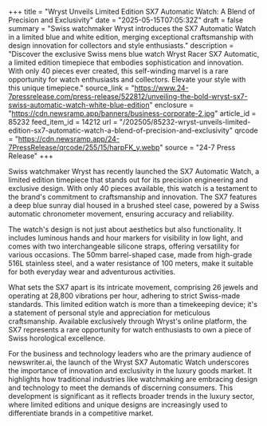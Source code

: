 +++
title = "Wryst Unveils Limited Edition SX7 Automatic Watch: A Blend of Precision and Exclusivity"
date = "2025-05-15T07:05:32Z"
draft = false
summary = "Swiss watchmaker Wryst introduces the SX7 Automatic Watch in a limited blue and white edition, merging exceptional craftsmanship with design innovation for collectors and style enthusiasts."
description = "Discover the exclusive Swiss mens blue watch Wryst Racer SX7 Automatic, a limited edition timepiece that embodies sophistication and innovation. With only 40 pieces ever created, this self-winding marvel is a rare opportunity for watch enthusiasts and collectors. Elevate your style with this unique timepiece."
source_link = "https://www.24-7pressrelease.com/press-release/522812/unveiling-the-bold-wryst-sx7-swiss-automatic-watch-white-blue-edition"
enclosure = "https://cdn.newsramp.app/banners/business-corporate-2.jpg"
article_id = 85232
feed_item_id = 14212
url = "/202505/85232-wryst-unveils-limited-edition-sx7-automatic-watch-a-blend-of-precision-and-exclusivity"
qrcode = "https://cdn.newsramp.app/24-7PressRelease/qrcode/255/15/harpFK_y.webp"
source = "24-7 Press Release"
+++

<p>Swiss watchmaker Wryst has recently launched the SX7 Automatic Watch, a limited edition timepiece that stands out for its precision engineering and exclusive design. With only 40 pieces available, this watch is a testament to the brand's commitment to craftsmanship and innovation. The SX7 features a deep blue sunray dial housed in a brushed steel case, powered by a Swiss automatic chronometer movement, ensuring accuracy and reliability.</p><p>The watch's design is not just about aesthetics but also functionality. It includes luminous hands and hour markers for visibility in low light, and comes with two interchangeable silicone straps, offering versatility for various occasions. The 50mm barrel-shaped case, made from high-grade 516L stainless steel, and a water resistance of 100 meters, make it suitable for both everyday wear and adventurous activities.</p><p>What sets the SX7 apart is its intricate movement, comprising 26 jewels and operating at 28,800 vibrations per hour, adhering to strict Swiss-made standards. This limited edition watch is more than a timekeeping device; it's a statement of personal style and appreciation for meticulous craftsmanship. Available exclusively through Wryst's online platform, the SX7 represents a rare opportunity for watch enthusiasts to own a piece of Swiss horological excellence.</p><p>For the business and technology leaders who are the primary audience of newswriter.ai, the launch of the Wryst SX7 Automatic Watch underscores the importance of innovation and exclusivity in the luxury goods market. It highlights how traditional industries like watchmaking are embracing design and technology to meet the demands of discerning consumers. This development is significant as it reflects broader trends in the luxury sector, where limited editions and unique designs are increasingly used to differentiate brands in a competitive market.</p>